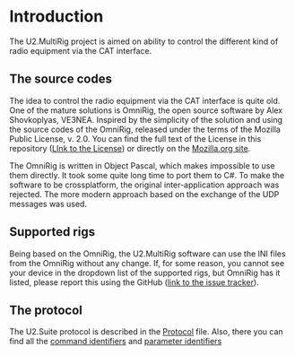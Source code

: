 # Introduction

The U2.MultiRig project is aimed on ability to control the different kind 
of radio equipment via the CAT interface.

## The source codes

The idea to control the radio equipment via the CAT interface is quite old.
One of the mature solutions is OmniRig, the open source software by Alex
Shovkoplyas, VE3NEA. Inspired by the simplicity of the solution and using the 
source codes of the OmniRig, released under the terms of the Mozilla Public
License, v. 2.0. You can find the full text of the License in this repository
([LInk to the License](mpl.me)) or directly on the 
[Mozilla.org site](http://mozilla.org/MPL/2.0/).

The OmniRig is written in Object Pascal, which makes impossible to use them directly.
It took some quite long time to port them to C#. To make the software to be
crossplatform, the original inter-application approach was rejected. The more
modern approach based on the exchange of the UDP messages was used.

## Supported rigs

Being based on the OmniRig, the U2.MultiRig software can use the INI files
from the OmniRig without any change. If, for some reason, you cannot see your device
in the dropdown list of the supported rigs, but OmniRig has it listed, please 
report this using the GitHub ([link to the issue tracker](https://github.com/ut8uu/U2.Suite/issues)).

## The protocol

The U2.Suite protocol is described in the [Protocol](../../../Documentation/protocol.md) file.
Also, there you can find all the [command identifiers](../../../Documentation/UdpCommandIds.md)
and [parameter identifiers](../../../Documentation/UdpParameterIds.md)
